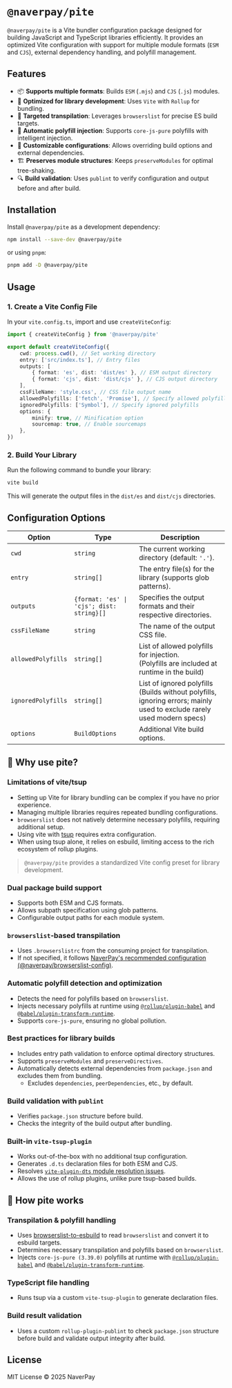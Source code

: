 # `@naverpay/pite`

`@naverpay/pite` is a Vite bundler configuration package designed for building JavaScript and TypeScript libraries efficiently. It provides an optimized Vite configuration with support for multiple module formats (`ESM` and `CJS`), external dependency handling, and polyfill management.

## Features

- 📦 **Supports multiple formats**: Builds `ESM` (`.mjs`) and `CJS` (`.js`) modules.
- 🚀 **Optimized for library development**: Uses `Vite` with `Rollup` for bundling.
- 🎯 **Targeted transpilation**: Leverages `browserslist` for precise ES build targets.
- 🔄 **Automatic polyfill injection**: Supports `core-js-pure` polyfills with intelligent injection.
- 🔧 **Customizable configurations**: Allows overriding build options and external dependencies.
- 🏗 **Preserves module structures**: Keeps `preserveModules` for optimal tree-shaking.
- 🔍 **Build validation**: Uses `publint` to verify configuration and output before and after build.

## Installation

Install `@naverpay/pite` as a development dependency:

```sh
npm install --save-dev @naverpay/pite
```

or using `pnpm`:

```sh
pnpm add -D @naverpay/pite
```

## Usage

### 1. Create a Vite Config File

In your `vite.config.ts`, import and use `createViteConfig`:

```ts
import { createViteConfig } from '@naverpay/pite'

export default createViteConfig({
    cwd: process.cwd(), // Set working directory
    entry: ['src/index.ts'], // Entry files
    outputs: [
        { format: 'es', dist: 'dist/es' }, // ESM output directory
        { format: 'cjs', dist: 'dist/cjs' }, // CJS output directory
    ],
    cssFileName: 'style.css', // CSS file output name
    allowedPolyfills: ['fetch', 'Promise'], // Specify allowed polyfills
    ignoredPolyfills: ['Symbol'], // Specify ignored polyfills
    options: {
        minify: true, // Minification option
        sourcemap: true, // Enable sourcemaps
    },
})
```

### 2. Build Your Library

Run the following command to bundle your library:

```sh
vite build
```

This will generate the output files in the `dist/es` and `dist/cjs` directories.

## Configuration Options

| Option               | Type                                       | Description |
|----------------------|------------------------------------------|-------------|
| `cwd`               | `string`                                  | The current working directory (default: `'.'`). |
| `entry`             | `string[]`                                | The entry file(s) for the library (supports glob patterns). |
| `outputs`           | `{format: 'es' \| 'cjs'; dist: string}[]` | Specifies the output formats and their respective directories. |
| `cssFileName`       | `string`                                  | The name of the output CSS file. |
| `allowedPolyfills`  | `string[]`                                | List of allowed polyfills for injection.<br />(Polyfills are included at runtime in the build) |
| `ignoredPolyfills`  | `string[]`                                | List of ignored polyfills<br />(Builds without polyfills, ignoring errors; mainly used to exclude rarely used modern specs) |
| `options`           | `BuildOptions`                            | Additional Vite build options. |

## 🎉 Why use pite?

### Limitations of vite/tsup

- Setting up Vite for library bundling can be complex if you have no prior experience.
- Managing multiple libraries requires repeated bundling configurations.
- `browserslist` does not natively determine necessary polyfills, requiring additional setup.
- Using vite with [tsup](https://github.com/egoist/tsup) requires extra configuration.
- When using tsup alone, it relies on esbuild, limiting access to the rich ecosystem of rollup plugins.

> `@naverpay/pite` provides a standardized Vite config preset for library development.

### Dual package build support

- Supports both ESM and CJS formats.
- Allows subpath specification using glob patterns.
- Configurable output paths for each module system.

### `browserslist`-based transpilation

- Uses `.browserslistrc` from the consuming project for transpilation.
- If not specified, it follows [NaverPay's recommended configuration (@naverpay/browserslist-config)](https://github.com/NaverPayDev/browserslist-config#readme).

### Automatic polyfill detection and optimization

- Detects the need for polyfills based on `browserslist`.
- Injects necessary polyfills at runtime using [`@rollup/plugin-babel`](https://github.com/rollup/plugins/tree/master/packages/babel) and [`@babel/plugin-transform-runtime`](https://babeljs.io/docs/babel-plugin-transform-runtime).
- Supports `core-js-pure`, ensuring no global pollution.

### Best practices for library builds

- Includes entry path validation to enforce optimal directory structures.
- Supports `preserveModules` and `preserveDirectives`.
- Automatically detects external dependencies from `package.json` and excludes them from bundling.
  - Excludes `dependencies`, `peerDependencies`, etc., by default.

### Build validation with `publint`

- Verifies `package.json` structure before build.
- Checks the integrity of the build output after bundling.

### Built-in `vite-tsup-plugin`

- Works out-of-the-box with no additional tsup configuration.
- Generates `.d.ts` declaration files for both ESM and CJS.
- Resolves [`vite-plugin-dts` module resolution issues](https://github.com/NaverPayDev/pite/issues/27).
- Allows the use of rollup plugins, unlike pure tsup-based builds.

## 🤖 How pite works

### Transpilation & polyfill handling

- Uses [browserslist-to-esbuild](https://github.com/marcofugaro/browserslist-to-esbuild#readme) to read `browserslist` and convert it to esbuild targets.
- Determines necessary transpilation and polyfills based on `browserslist`.
- Injects `core-js-pure (3.39.0)` polyfills at runtime with [`@rollup/plugin-babel`](https://github.com/rollup/plugins) and [`@babel/plugin-transform-runtime`](https://babeljs.io/docs/babel-plugin-transform-runtime).

### TypeScript file handling

- Runs tsup via a custom `vite-tsup-plugin` to generate declaration files.

### Build result validation

- Uses a custom `rollup-plugin-publint` to check `package.json` structure before build and validate output integrity after build.

## License

MIT License © 2025 NaverPay
